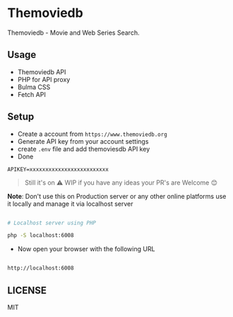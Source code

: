 # Themoviedb

Themoviedb - Movie and Web Series Search.  

## Usage

- Themoviedb API
- PHP for API proxy
- Bulma CSS
- Fetch API

## Setup

- Create a account from `https://www.themoviedb.org`
- Generate API key from your account settings
- create `.env` file and add themoviesdb API key
- Done

```env
APIKEY=xxxxxxxxxxxxxxxxxxxxxxxxx
```

> Still it's on ⚠ WIP if you have any ideas your PR's are Welcome 😊  

**Note**: Don't use this on Production server or any other online platforms use it locally and manage it via localhost server  

```sh

# Localhost server using PHP

php -S localhost:6008

```

- Now open your browser with the following URL

```sh

http://localhost:6008

```

## LICENSE

MIT
